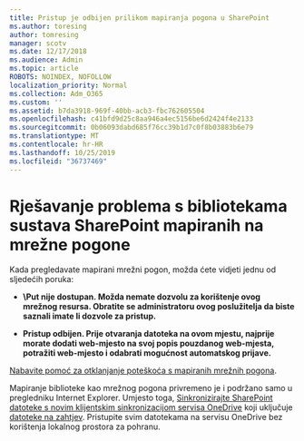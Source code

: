 ```yaml
---
title: Pristup je odbijen prilikom mapiranja pogona u SharePoint
ms.author: toresing
author: tomresing
manager: scotv
ms.date: 12/17/2018
ms.audience: Admin
ms.topic: article
ROBOTS: NOINDEX, NOFOLLOW
localization_priority: Normal
ms.collection: Adm_O365
ms.custom: ''
ms.assetid: b7da3918-969f-40bb-acb3-fbc762605504
ms.openlocfilehash: c41bfd9d25c8aa946a4ec5156be6d2424f4e2133
ms.sourcegitcommit: 0b06093dabd685f76cc39b1d7c0f8b03883b6e79
ms.translationtype: MT
ms.contentlocale: hr-HR
ms.lasthandoff: 10/25/2019
ms.locfileid: "36737469"
---
```

# <a name="fix-problems-with-sharepoint-libraries-mapped-to-network-drives"></a>Rješavanje problema s bibliotekama sustava SharePoint mapiranih na mrežne pogone

Kada pregledavate mapirani mrežni pogon, možda ćete vidjeti jednu od sljedećih poruka:
  
- **\\Put nije dostupan. Možda nemate dozvolu za korištenje ovog mrežnog resursa. Obratite se administratoru ovog poslužitelja da biste saznali imate li dozvole za pristup.**

- **Pristup odbijen. Prije otvaranja datoteka na ovom mjestu, najprije morate dodati web-mjesto na svoj popis pouzdanog web-mjesta, potražiti web-mjesto i odabrati mogućnost automatskog prijave.**

[Nabavite pomoć za otklanjanje poteškoća s mapiranih mrežnih pogona](https://docs.microsoft.com/sharepoint/support/administration/troubleshoot-mapped-network-drives).
  
Mapiranje biblioteke kao mrežnog pogona privremeno je i podržano samo u pregledniku Internet Explorer. Umjesto toga, [Sinkronizirajte SharePoint datoteke s novim klijentskim sinkronizacijom servisa OneDrive](https://support.office.com/article/6de9ede8-5b6e-4503-80b2-6190f3354a88.aspx) koji uključuje [datoteke na zahtjev](https://support.office.com/article/0e6860d3-d9f3-4971-b321-7092438fb38e.aspx). Pristupite svim datotekama na servisu OneDrive bez korištenja lokalnog prostora za pohranu.
  